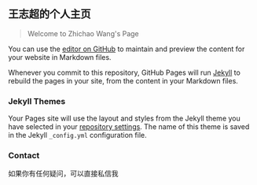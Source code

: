 ## 王志超的个人主页
> Welcome to Zhichao Wang's Page


You can use the [editor on GitHub](https://github.com/hellyou/hellyou.github.io/edit/main/index.md) to maintain and preview the content for your website in Markdown files.

Whenever you commit to this repository, GitHub Pages will run [Jekyll](https://jekyllrb.com/) to rebuild the pages in your site, from the content in your Markdown files.


### Jekyll Themes

Your Pages site will use the layout and styles from the Jekyll theme you have selected in your [repository settings](https://github.com/hellyou/hellyou.github.io/settings/pages). The name of this theme is saved in the Jekyll `_config.yml` configuration file.

### Contact

如果你有任何疑问，可以直接私信我
